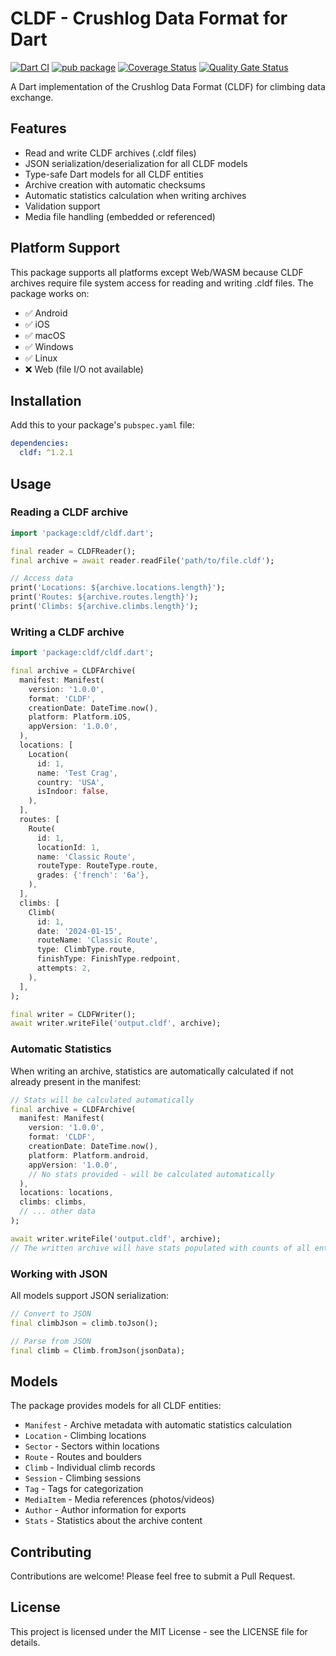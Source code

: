# CLDF - Crushlog Data Format for Dart

[![Dart CI](https://github.com/petrmac/crushlog-data-format-spec/actions/workflows/dart-ci.yml/badge.svg)](https://github.com/petrmac/crushlog-data-format-spec/actions/workflows/dart-ci.yml)
[![pub package](https://img.shields.io/pub/v/cldf.svg)](https://pub.dev/packages/cldf)
[![Coverage Status](https://sonarcloud.io/api/project_badges/measure?project=petrmac_crushlog-data-format-spec-dart&metric=coverage)](https://sonarcloud.io/summary/new_code?id=petrmac_crushlog-data-format-spec-dart)
[![Quality Gate Status](https://sonarcloud.io/api/project_badges/measure?project=petrmac_crushlog-data-format-spec-dart&metric=alert_status)](https://sonarcloud.io/summary/new_code?id=petrmac_crushlog-data-format-spec-dart)

A Dart implementation of the Crushlog Data Format (CLDF) for climbing data exchange.

## Features

- Read and write CLDF archives (.cldf files)
- JSON serialization/deserialization for all CLDF models
- Type-safe Dart models for all CLDF entities
- Archive creation with automatic checksums
- Automatic statistics calculation when writing archives
- Validation support
- Media file handling (embedded or referenced)

## Platform Support

This package supports all platforms except Web/WASM because CLDF archives require file system access for reading and writing .cldf files. The package works on:
- ✅ Android
- ✅ iOS  
- ✅ macOS
- ✅ Windows
- ✅ Linux
- ❌ Web (file I/O not available)

## Installation

Add this to your package's `pubspec.yaml` file:

```yaml
dependencies:
  cldf: ^1.2.1
```

## Usage

### Reading a CLDF archive

```dart
import 'package:cldf/cldf.dart';

final reader = CLDFReader();
final archive = await reader.readFile('path/to/file.cldf');

// Access data
print('Locations: ${archive.locations.length}');
print('Routes: ${archive.routes.length}');
print('Climbs: ${archive.climbs.length}');
```

### Writing a CLDF archive

```dart
import 'package:cldf/cldf.dart';

final archive = CLDFArchive(
  manifest: Manifest(
    version: '1.0.0',
    format: 'CLDF',
    creationDate: DateTime.now(),
    platform: Platform.iOS,
    appVersion: '1.0.0',
  ),
  locations: [
    Location(
      id: 1,
      name: 'Test Crag',
      country: 'USA',
      isIndoor: false,
    ),
  ],
  routes: [
    Route(
      id: 1,
      locationId: 1,
      name: 'Classic Route',
      routeType: RouteType.route,
      grades: {'french': '6a'},
    ),
  ],
  climbs: [
    Climb(
      id: 1,
      date: '2024-01-15',
      routeName: 'Classic Route',
      type: ClimbType.route,
      finishType: FinishType.redpoint,
      attempts: 2,
    ),
  ],
);

final writer = CLDFWriter();
await writer.writeFile('output.cldf', archive);
```

### Automatic Statistics

When writing an archive, statistics are automatically calculated if not already present in the manifest:

```dart
// Stats will be calculated automatically
final archive = CLDFArchive(
  manifest: Manifest(
    version: '1.0.0',
    format: 'CLDF',
    creationDate: DateTime.now(),
    platform: Platform.android,
    appVersion: '1.0.0',
    // No stats provided - will be calculated automatically
  ),
  locations: locations,
  climbs: climbs,
  // ... other data
);

await writer.writeFile('output.cldf', archive);
// The written archive will have stats populated with counts of all entities
```

### Working with JSON

All models support JSON serialization:

```dart
// Convert to JSON
final climbJson = climb.toJson();

// Parse from JSON
final climb = Climb.fromJson(jsonData);
```

## Models

The package provides models for all CLDF entities:

- `Manifest` - Archive metadata with automatic statistics calculation
- `Location` - Climbing locations
- `Sector` - Sectors within locations
- `Route` - Routes and boulders
- `Climb` - Individual climb records
- `Session` - Climbing sessions
- `Tag` - Tags for categorization
- `MediaItem` - Media references (photos/videos)
- `Author` - Author information for exports
- `Stats` - Statistics about the archive content

## Contributing

Contributions are welcome! Please feel free to submit a Pull Request.

## License

This project is licensed under the MIT License - see the LICENSE file for details.